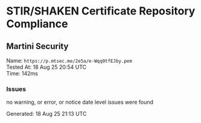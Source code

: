 # STIR/SHAKEN Certificate Repository Compliance

## Martini Security

Name: `https://p.mtsec.me/2e5a/e-Wqq0tfEJby.pem`\
Tested At: 18 Aug 25 20:54 UTC\
Time: 142ms

### Issues

no warning, or error, or notice date level issues were found

Generated: 18 Aug 25 21:13 UTC